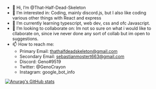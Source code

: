 - 👋 Hi, I’m @That-Half-Dead-Skeleton
- 👀 I’m interested in: Coding, mainly discord.js, but I also like coding various other things with React and express
- 🌱 I’m currently learning typescript, web dev, css and ofc Javascript.
- 💞️ I’m looking to collaborate on: Im not so sure on what i would like to cllaborate on, since ive never done any sort of collab but im open to suggestions.
- 📫 How to reach me:
  - Primary Email: thathalfdeadskeleton@gmail.com
  - Secondary Email: sebastianmostert663@gmail.com
  - Discord: Geno#9519
  - Twitter: @GenoCrayon
  - Instagram: google_bot_info

[![Anurag's GitHub stats](https://github-readme-stats.vercel.app/api?username=That-Half-Dead-Skeleton)](https://github.com/anuraghazra/github-readme-stats)
<!---
That-Half-Dead-Skeleton/That-Half-Dead-Skeleton is a ✨ special ✨ repository because its `README.md` (this file) appears on your GitHub profile.
You can click the Preview link to take a look at your changes.
--->
